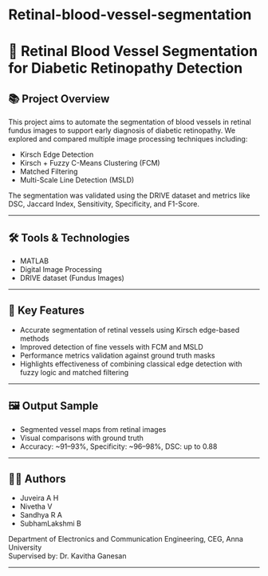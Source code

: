# Retinal-blood-vessel-segmentation
# 🧠 Retinal Blood Vessel Segmentation for Diabetic Retinopathy Detection

## 📚 Project Overview
This project aims to automate the segmentation of blood vessels in retinal fundus images to support early diagnosis of diabetic retinopathy. We explored and compared multiple image processing techniques including:
- Kirsch Edge Detection
- Kirsch + Fuzzy C-Means Clustering (FCM)
- Matched Filtering
- Multi-Scale Line Detection (MSLD)

The segmentation was validated using the DRIVE dataset and metrics like DSC, Jaccard Index, Sensitivity, Specificity, and F1-Score.

---

## 🛠️ Tools & Technologies
- MATLAB
- Digital Image Processing
- DRIVE dataset (Fundus Images)

---

## 📌 Key Features
- Accurate segmentation of retinal vessels using Kirsch edge-based methods
- Improved detection of fine vessels with FCM and MSLD
- Performance metrics validation against ground truth masks
- Highlights effectiveness of combining classical edge detection with fuzzy logic and matched filtering

---

## 🖼️ Output Sample
- Segmented vessel maps from retinal images
- Visual comparisons with ground truth
- Accuracy: ~91–93%, Specificity: ~96–98%, DSC: up to 0.88

---

## 👩‍💻 Authors
- Juveira A H  
- Nivetha V  
- Sandhya R A  
- SubhamLakshmi B  

Department of Electronics and Communication Engineering, CEG, Anna University  
Supervised by: Dr. Kavitha Ganesan

---
